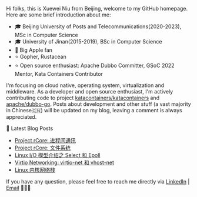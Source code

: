 Hi folks, this is Xuewei Niu from Beijing, welcome to my GitHub homepage. Here are some brief introduction about me:

- 🎓 Beijing University of Posts and Telecommunications(2020-2023), MSc in Computer Science
- 🎓 University of Jinan(2015-2019), BSc in Computer Science
- 📱 Big Apple fan
- ⭐️ Gopher, Rustacean
- ⭐️ Open source enthusiast: Apache Dubbo Committer, GSoC 2022 Mentor, Kata Containers Contributor

I'm focusing on cloud native, operating system, virtualization and middleware. As a developer and open source enthusiast, I'm actively contributing code to project [katacontainers/katacontainers](https://github.com/kata-containers/kata-containers) and [apache/dubbo-go](https://github.com/apache/dubbo-go). Posts about development and other stuff (a vast majority in Chinese🇨🇳) will be updated on my blog, leaving a comment is always appreciated.

📕 Latest Blog Posts
<!-- BLOG-POST-LIST:START -->
- [Project rCore: 进程间通讯](https://nxw.name/2022/project-rcore-ipc)
- [Project rCore: 文件系统](https://nxw.name/2022/project-rcore-file-system)
- [Linux I/O 模型介绍之 Select 和 Epoll](https://nxw.name/2022/select-and-epoll)
- [Virtio Networking: virtio-net 和 vhost-net](https://nxw.name/2022/virtio-networking-virtio-net-vhost-net)
- [Linux 内核网络栈](https://nxw.name/2022/linux-network-stack)
<!-- BLOG-POST-LIST:END -->

If you have any question, please feel free to reach me directly via [LinkedIn](https://www.linkedin.com/in/%E5%AD%A6%E8%94%9A-%E7%89%9B-34b47917a/) | [Email](mailto:justxuewei@apache.org) 🤟🤟🤟
